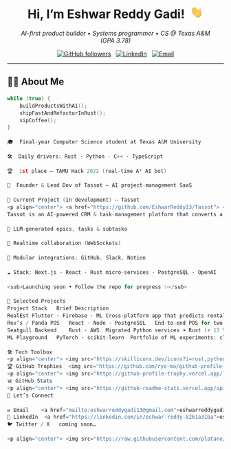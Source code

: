 <h1 align="center">
  Hi, I’m <strong>Eshwar&nbsp;Reddy&nbsp;Gadi</strong>!&nbsp;
  <img src="https://raw.githubusercontent.com/ABSphreak/ABSphreak/master/gifs/Hi.gif" width="30" alt="wave">
</h1>

<p align="center"><em>AI-first product builder • Systems programmer • CS @ Texas&nbsp;A&amp;M (GPA&nbsp;3.78)</em></p>

<p align="center">
  <a href="https://github.com/EshwarReddy13"><img src="https://img.shields.io/github/followers/EshwarReddy13?label=GitHub&style=social" alt="GitHub followers"></a>&nbsp;&nbsp;
  <a href="https://linkedin.com/in/eshwar-reddy-8261a31ba"><img src="https://img.shields.io/badge/Linked-In-blue?logo=linkedin&logoColor=white" alt="LinkedIn"></a>&nbsp;&nbsp;
  <a href="mailto:eshwarreddygadi13@gmail.com"><img src="https://img.shields.io/badge/Email-Me-d14836?logo=gmail&logoColor=white" alt="Email"></a>
</p>

---

## 🧑‍💻 About&nbsp;Me  

```cpp
while (true) {
    buildProductsWithAI();
    shipFastAndRefactorInRust();
    sipCoffee();
}

🎓  Final-year Computer Science student at Texas A&M University

🛠  Daily drivers: Rust · Python · C++ · TypeScript

🏆  1st place — TAMU Hack 2022 (real-time A* AI bot)

🚀  Founder & Lead Dev of Tassot — AI project-management SaaS

🚧 Current Project (in development) — Tassot
<p align="center"> <a href="https://github.com/EshwarReddy13/Tassot"> <img src="https://github-readme-stats.vercel.app/api/pin/?username=EshwarReddy13&repo=Tassot&theme=tokyonight&show_owner=true" alt="Tassot repo card"> </a> </p>
Tassot is an AI-powered CRM & task-management platform that converts a single project goal into a fully-fledged Kanban board, task list, and roadmap — in seconds.

🔮 LLM-generated epics, tasks & subtasks

🤝 Realtime collaboration (WebSockets)

🧩 Modular integrations: GitHub, Slack, Notion

☁️ Stack: Next.js · React · Rust micro-services · PostgreSQL · OpenAI

<sub>Launching soon • Follow the repo for progress ✨</sub>

📌 Selected Projects
Project	Stack	Brief Description
RealEst	Flutter · Firebase · ML	Cross-platform app that predicts rental cash-flow (±16 %) and is now used daily by a local realtor.
Rev’s / Panda POS	React · Node · PostgreSQL	End-to-end POS for two campus restaurants with Google Auth & i18n support.
Seatgull Backend	Rust · AWS	Migrated Python services ➜ Rust (⚡ 13 % faster); built a GroupMe bot for class alerts.
ML Playground	PyTorch · scikit-learn	Portfolio of ML experiments: climate-COVID clustering, wildlife CNN detector, room-occupancy logistic regression.

🛠 Tech Toolbox
<p align="center"> <img src="https://skillicons.dev/icons?i=rust,python,cpp,ts,js,nodejs,react,nextjs,flutter,tailwind,docker,kubernetes,postgres,mongodb,redis,aws,gcp,firebase,linux,git,vscode,figma&theme=dark" alt="Tech stack icons"> </p>
🏆 GitHub Trophies  <img src="https://github.com/ryo-ma/github-profile-trophy/raw/master/img/logo.svg" width="20">
<p align="center"> <img src="https://github-profile-trophy.vercel.app/?username=EshwarReddy13&theme=tokyonight&margin-w=10&title=Commit,Stars,Followers,Repositories,PullRequest" alt="Trophy"> </p>
📊 GitHub Stats
<p align="center"> <img src="https://github-readme-stats.vercel.app/api?username=EshwarReddy13&show_icons=true&theme=tokyonight&include_all_commits=true" width="420" alt="Stats">&nbsp;&nbsp; <img src="https://github-readme-streak-stats.herokuapp.com/?user=EshwarReddy13&theme=tokyonight" width="410" alt="Streak"><br><br> <img src="https://github-readme-stats.vercel.app/api/top-langs/?username=EshwarReddy13&layout=compact&theme=tokyonight" width="320" alt="Top languages"> </p>
🤝 Let’s Connect
 	 
✉️ Email	<a href="mailto:eshwarreddygadi13@gmail.com">eshwarreddygadi13@gmail.com</a>
💼 LinkedIn	<a href="https://linkedin.com/in/eshwar-reddy-8261a31ba">eshwar-reddy-8261a31ba</a>
🐦 Twitter / X	coming soon…

<p align="center"> <img src="https://raw.githubusercontent.com/platane/snk/output/github-contribution-grid-snake-dark.svg" alt="Snake animation"> </p> <p align="center"><sub>Built with ❤️ &nbsp;in dark-mode Markdown.</sub></p> ```
